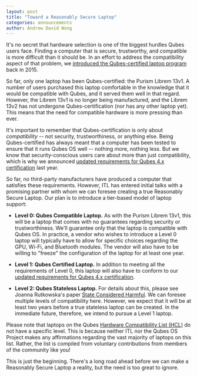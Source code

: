 ```yaml
---
layout: post
title: "Toward a Reasonably Secure Laptop"
categories: announcements
author: Andrew David Wong
---
```


It's no secret that hardware selection is one of the biggest hurdles Qubes
users face. Finding a computer that is secure, trustworthy, and compatible
is more difficult than it should be. In an effort to address the compatibility
aspect of that problem, we [introduced the Qubes-certified laptop
program][cert-laptops] back in 2015.

So far, only one laptop has been Qubes-certified: the Purism Librem 13v1.
A number of users purchased this laptop comfortable in the knowledge that it
would be compatible with Qubes, and it served them well in that regard.
However, the Librem 13v1 is no longer being manufactured, and the Librem 13v2
has not undergone Qubes-certification (nor has any other laptop yet). This
means that the need for compatible hardware is more pressing than ever.

It's important to remember that Qubes-certification is only about
*compatibility* -- not security, trustworthiness, or anything else. Being
Qubes-certified has always meant that a computer has been tested to
ensure that it runs Qubes OS well -- nothing more, nothing less. But we know
that security-conscious users care about more than just compatibility, which
is why we announced [updated requirements for Qubes 4.x certification][cert-q4]
last year.

So far, no third-party manufacturers have produced a computer
that satisfies these requirements. However, ITL has entered initial talks with
a promising partner with whom we can foresee creating a true Reasonably Secure
Laptop. Our plan is to introduce a tier-based model of laptop support:

 - **Level 0: Qubes Compatible Laptop.** As with the Purism Librem 13v1, this
   will be a laptop that comes with no guarantees regarding security or
   trustworthiness. We'll guarantee only that the laptop is compatible with
   Qubes OS. In practice, a vendor who wishes to introduce a Level 0
   laptop will typically have to allow for specific choices regarding the GPU,
   Wi-Fi, and Bluetooth modules. The vendor will also have to be willing to
   "freeze" the configuration of the laptop for at least one year.

 - **Level 1: Qubes Certified Laptop.** In addition to meeting all the
   requirements of Level 0, this laptop will also have to conform to our
   [updated requirements for Qubes 4.x certification][cert-q4].

 - **Level 2: Qubes Stateless Laptop.** For details about this, please see
   Joanna Rutkowska's paper [State Considered Harmful][state]. We can foresee
   multiple levels of compatibility here. However, we expect that it will be at
   least two years before a true stateless laptop can be created. In the
   immediate future, therefore, we intend to pursue a Level 1 laptop.

Please note that laptops on the Qubes [Hardware Compatibility List (HCL)][hcl]
do not have a specific level. This is because neither ITL nor the Qubes OS
Project makes any affirmations regarding the vast majority of laptops on this
list. Rather, the list is compiled from voluntary contributions from members
of the community like you!

This is just the beginning. There's a long road ahead before we can make
a Reasonably Secure Laptop a reality, but the need is too great to ignore.


[cert-laptops]: /news/2015/12/09/purism-partnership/
[cert-q4]: /news/2016/07/21/new-hw-certification-for-q4/
[state]: https://blog.invisiblethings.org/papers/2015/state_harmful.pdf
[hcl]: /hcl/

